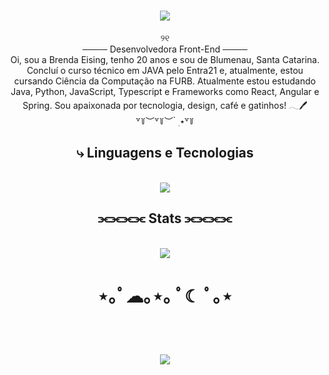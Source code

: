 <h1 align="center">
  <img src="https://readme-typing-svg.herokuapp.com/?font=Righteous&size=35&center=true&vCenter=true&width=500&height=70&duration=4000&lines=Oiee!+🌸;+Eu+sou+a+Brenda!&color=ffc8dd" />
</h1>

<div align="center">
  <div align="center">
    ୨୧
  </div>
  ──── Desenvolvedora Front-End ────
</div>

<div align="center">
  Oi, sou a Brenda Eising, tenho 20 anos e sou de Blumenau, Santa Catarina. Concluí o curso técnico em JAVA pelo Entra21 e, atualmente, estou cursando Ciência da Computação na FURB. Atualmente estou estudando Java, Python, JavaScript, Typescript e Frameworks como React, Angular e Spring. Sou apaixonada por tecnologia, design, café e gatinhos! 𓂃🖊
</div>

<div align="center">
  ꒷꒦︶꒷꒦︶ ๋ ࣭ ⭑꒷꒦
</div>

<h2 align="center">
  ⤷ Linguagens e Tecnologias
</h2>
<br>
<div align="center">
  <img src="https://skillicons.dev/icons?i=java,css,html,javascript,typescript,python,vscode,figma,mysql" />
</div>

<h2 align="center">⫘⫘⫘⫘ Stats ⫘⫘⫘⫘</h2>
<br>
<div align="center">
  <picture>
    <source
      srcset="https://github-readme-stats.vercel.app/api?username=brendaeising&show_icons=true&theme=dark"
      media="(prefers-color-scheme: dark)"
    />
    <source
      srcset="https://github-readme-stats.vercel.app/api?username=brendaeising&show_icons=true"
      media="(prefers-color-scheme: light), (prefers-color-scheme: no-preference)"
    />
    <img src="https://github-readme-stats.vercel.app/api?username=artur-debv&show_icons=true" />
  </picture>
</div>
<div align="center">
  <h1>
    ⋆｡ﾟ☁︎｡⋆｡ ﾟ☾ ﾟ｡⋆
  </h1>
</div>
<br>
<h1 align="center">
  <img src="https://readme-typing-svg.herokuapp.com/?font=Righteous&size=35&center=true&vCenter=true&width=500&height=70&duration=4000&lines=Tenha+um+ótimo+dia!+😊;&color=ffc8dd" />
</h1>
